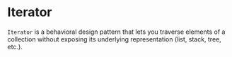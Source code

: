 # Iterator

`Iterator` is a behavioral design pattern that lets you traverse elements of a collection without exposing its
underlying representation (list, stack, tree, etc.).